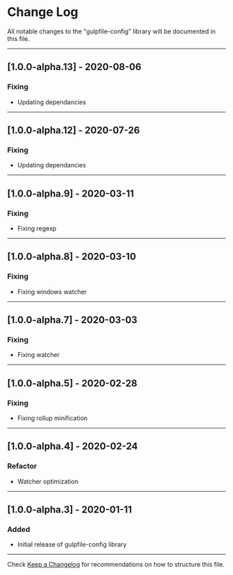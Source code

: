 # Change Log
All notable changes to the "gulpfile-config" library will be documented in this file.

---

## [1.0.0-alpha.13] - 2020-08-06
### Fixing
- Updating dependancies

---

## [1.0.0-alpha.12] - 2020-07-26
### Fixing
- Updating dependancies

---

## [1.0.0-alpha.9] - 2020-03-11
### Fixing
- Fixing regexp

---

## [1.0.0-alpha.8] - 2020-03-10
### Fixing
- Fixing windows watcher

---

## [1.0.0-alpha.7] - 2020-03-03
### Fixing
- Fixing watcher

---

## [1.0.0-alpha.5] - 2020-02-28
### Fixing
- Fixing rollup minification

---

## [1.0.0-alpha.4] - 2020-02-24
### Refactor
- Watcher optimization

---

## [1.0.0-alpha.3] - 2020-01-11
### Added
- Initial release of gulpfile-config library

---

Check [Keep a Changelog](http://keepachangelog.com/) for recommendations on how to structure this file.
